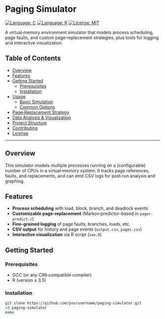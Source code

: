 # Paging Simulator

[![Language: C](https://img.shields.io/badge/language-C-blue.svg)](https://www.gnu.org/software/gcc/) [![Language: R](https://img.shields.io/badge/language-R-blue.svg)](https://www.r-project.org/) [![License: MIT](https://img.shields.io/badge/license-MIT-yellow.svg)](LICENSE)

A virtual‐memory environment simulator that models process scheduling, page faults, and custom page‐replacement strategies, plus tools for logging and interactive visualization.

## Table of Contents

- [Overview](#overview)  
- [Features](#features)  
- [Getting Started](#getting-started)  
  - [Prerequisites](#prerequisites)  
  - [Installation](#installation)  
- [Usage](#usage)  
  - [Basic Simulation](#basic-simulation)  
  - [Common Options](#common-options)  
- [Page‐Replacement Strategy](#page-replacement-strategy)  
- [Data Analysis & Visualization](#data-analysis--visualization)  
- [Project Structure](#project-structure)  
- [Contributing](#contributing)  
- [License](#license)  

---

## Overview

This simulator models multiple processes running on a (configurable) number of CPUs in a virtual‐memory system. It tracks page references, faults, and replacements, and can emit CSV logs for post‐run analysis and graphing.

## Features

- **Process scheduling** with load, block, branch, and deadlock events  
- **Customizable page‐replacement** (Markov‐predictor–based in `pager-predict.c`)  
- **Fine‐grained logging** of page faults, branches, loads, etc.  
- **CSV output** for history and page events (`output.csv`, `pages.csv`)  
- **Interactive visualization** via R script (`see.R`)  

## Getting Started

### Prerequisites

- GCC (or any C99‐compatible compiler)  
- R (version ≥ 3.5)  

### Installation

```bash
git clone https://github.com/yourusername/paging-simulator.git
cd paging-simulator
make
